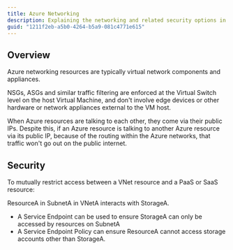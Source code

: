```yaml
---
title: Azure Networking
description: Explaining the networking and related security options in Azure, and how to use them.
guid: "1211f2eb-a5b0-4264-b5a9-081c4771e615"
---
```


## Overview

Azure networking resources are typically virtual network components and appliances.

NSGs, ASGs and similar traffic filtering are enforced at the Virtual Switch level on the host Virtual Machine, and don't involve edge devices or other hardware or network appliances external to the VM host.

When Azure resources are talking to each other, they come via their public IPs. Despite this, if an Azure resource is talking to another Azure resource via its public IP, because of the routing within the Azure networks, that traffic won't go out on the public internet.

## Security

To mutually restrict access between a VNet resource and a PaaS or SaaS resource:

ResourceA in SubnetA in VNetA interacts with StorageA.

* A Service Endpoint can be used to ensure StorageA can only be accessed by resources on SubnetA
* A Service Endpoint Policy can ensure ResourceA cannot access storage accounts other than StorageA.
